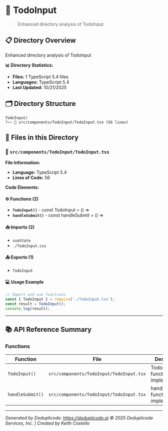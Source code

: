 # 📁 TodoInput

> Enhanced directory analysis of TodoInput

## 📋 Directory Overview

Enhanced directory analysis of TodoInput

**📊 Directory Statistics:**
- **Files:** 1 TypeScript 5.4 files
- **Languages:** TypeScript 5.4
- **Last Updated:** 10/21/2025

## 🗂 Directory Structure

```
TodoInput/
└── 📄 src/components/TodoInput/TodoInput.tsx (56 lines)
```

## 🎯 Files in this Directory

### 📄 `src/components/TodoInput/TodoInput.tsx`
**File Information:**
- **Language:** TypeScript 5.4
- **Lines of Code:** 56

**Code Elements:**

#### ⚙️ Functions (2)
- **`TodoInput()`** - const TodoInput = () =>
- **`handleSubmit()`** - const handleSubmit = () =>

#### 📥 Imports (2)
- `useState`
- `./TodoInput.css`

#### 📤 Exports (1)
- `TodoInput`

#### 💻 Usage Example
```ts
// Import and use functions
const { TodoInput } = require('./TodoInput.tsx');
const result = TodoInput();
console.log(result);
```

---

## 📚 API Reference Summary

### Functions
| Function | File | Description |
|----------|------|-------------|
| `TodoInput()` | `src/components/TodoInput/TodoInput.tsx` | TodoInput function implementation |
| `handleSubmit()` | `src/components/TodoInput/TodoInput.tsx` | handleSubmit function implementation |

---

*Generated by Deduplicode: https://deduplicode.ai*
*© 2025 Deduplicode Services, Inc. | Created by Keith Costello*
